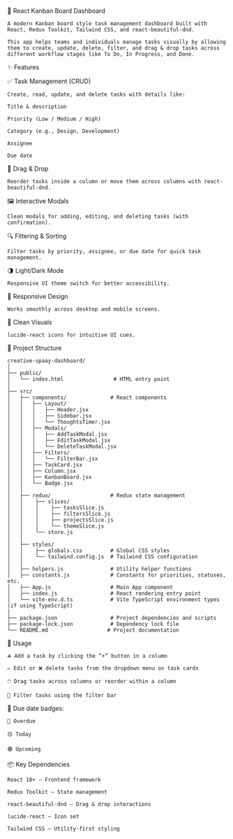 📌 React Kanban Board Dashboard

    A modern Kanban board style task management dashboard built with React, Redux Toolkit, Tailwind CSS, and react-beautiful-dnd.
    
    This app helps teams and individuals manage tasks visually by allowing them to create, update, delete, filter, and drag & drop tasks across different workflow stages like To Do, In Progress, and Done.

✨ Features

✅ Task Management (CRUD)

    Create, read, update, and delete tasks with details like:
    
    Title & description
    
    Priority (Low / Medium / High)
    
    Category (e.g., Design, Development)
    
    Assignee
    
    Due date

🎯 Drag & Drop

    Reorder tasks inside a column or move them across columns with react-beautiful-dnd.

🖼️ Interactive Modals

    Clean modals for adding, editing, and deleting tasks (with confirmation).

🔍 Filtering & Sorting

    Filter tasks by priority, assignee, or due date for quick task management.

🌗 Light/Dark Mode

    Responsive UI theme switch for better accessibility.

📱 Responsive Design

    Works smoothly across desktop and mobile screens.

🎨 Clean Visuals

    lucide-react icons for intuitive UI cues.

📂 Project Structure

    creative-upaay-dashboard/
    │
    ├── public/
    │   └── index.html                # HTML entry point
    │
    ├── src/
    │   ├── components/              # React components
    │   │   ├── Layout/
    │   │   │   ├── Header.jsx
    │   │   │   ├── Sidebar.jsx
    │   │   │   └── ThoughtsTimer.jsx
    │   │   ├── Modals/
    │   │   │   ├── AddTaskModal.jsx
    │   │   │   ├── EditTaskModal.jsx
    │   │   │   └── DeleteTaskModal.jsx
    │   │   ├── Filters/
    │   │   │   └── FilterBar.jsx
    │   │   ├── TaskCard.jsx
    │   │   ├── Column.jsx
    │   │   ├── KanbanBoard.jsx
    │   │   └── Badge.jsx
    │   │
    │   ├── redux/                   # Redux state management
    │   │    ├── slices/
    │   │    │    ├── tasksSlice.js
    │   │    │    ├── filtersSlice.js
    │   │    │    ├── projectsSlice.js
    │   │    │    └── themeSlice.js
    │   │    └── store.js
    │   │
    │   ├── styles/                  
    │   │    ├── globals.css         # Global CSS styles
    │   │    └── tailwind.config.js  # Tailwind CSS configuration
    │   │
    │   ├── helpers.js               # Utility helper functions
    │   ├── constants.js             # Constants for priorities, statuses, etc.
    │   ├── App.js                   # Main App component
    │   ├── index.js                 # React rendering entry point
    │   └── vite-env.d.ts            # Vite TypeScript environment types (if using TypeScript)
    │
    ├── package.json                 # Project dependencies and scripts
    ├── package-lock.json            # Dependency lock file
    └── README.md                   # Project documentation


🔧 Usage

    ➕ Add a task by clicking the “+” button in a column

    ✏️ Edit or ❌ delete tasks from the dropdown menu on task cards

    🖱️ Drag tasks across columns or reorder within a column

    🔎 Filter tasks using the filter bar

📅 Due date badges:

    🔴 Overdue

    🟡 Today

    🟢 Upcoming

📦 Key Dependencies

    React 18+ – Frontend framework

    Redux Toolkit – State management

    react-beautiful-dnd – Drag & drop interactions

    lucide-react – Icon set

    Tailwind CSS – Utility-first styling

